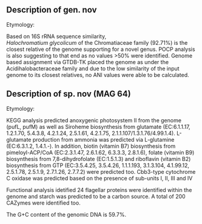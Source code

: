 ## Description of    gen. nov

Etymology: 


Based on 16S rRNA sequence similarity,  
*Halochromatium glycolicum* of the Chromatiaceae family (92.71%)
is the closest relative of the genome supporting for a novel genus. 
POCP analysis is also suggesting to that end as no values >50% were identified.
Genome based assignment via GTDB-TK placed the genome as under the Acidihalobacteraceae family 
and due to the low similarity of the input genome to its closest relatives, no ANI values were able to be calculated.


## Description of  sp. nov (MAG 64)

Etymology: 


KEGG analysis predicted anoxygenic photosystem II from the genome (pufL, pufM)
as well as Siroheme biosynthesis from glutamate (EC:6.1.1.17, 1.2.1.70, 5.4.3.8, 4.2.1.24, 2.5.1.61, 4.2.1.75, 2.1.1.107/1.3.1.76/4.99.1.4).
L-glutamate production from ammonia was predicted via L-glutamine (EC:6.3.1.2, 1.4.1.-).
In addition, biotin (vitamin B7) biosynthesis from pimeloyl-ACP/CoA (EC:2.3.1.47, 2.6.1.62, 6.3.3.3, 2.8.1.6),
folate (vitamin B9) biosynthesis from 7,8-dihydrofolate (EC:1.5.1.3)
and riboflavin (vitamin B2) biosynthesis from GTP (EC:3.5.4.25, 3.5.4.26, 1.1.1.193, 3.1.3.104, 4.1.99.12, 2.5.1.78, 2.5.1.9, 2.7.1.26, 2.7.7.2) were predicted too. 
Cbb3-type cytochrome C oxidase was predicted based on the presence of sub-units I, II, III and IV

Functional analysis idetified 24 flagellar proteins were identified within the genome
and starch was predicted to be a carbon source.
A total of 200 CAZymes were identified too. 

The G+C content of the genomic DNA is 59.7%.


<!-- as the genome completeness is ;97.13
Genome contamination is ;1.95 -->
